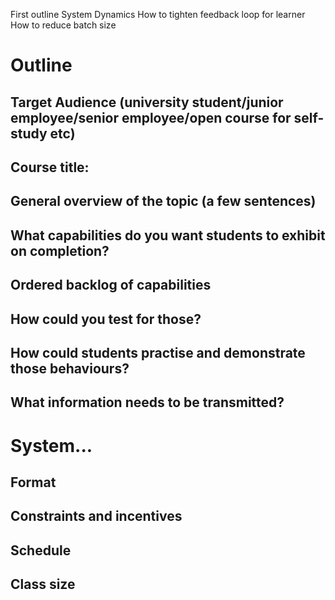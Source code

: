 First outline
System Dynamics
How to tighten feedback loop for learner
How to reduce batch size

# Outline

## Target Audience (university student/junior employee/senior employee/open course for self-study etc)

## Course title:

## General overview of the topic (a few sentences)

## What capabilities do you want students to exhibit on completion?

## Ordered backlog of capabilities

## How could you test for those?

## How could students practise and demonstrate those behaviours?

## What information needs to be transmitted?


# System...

## Format

## Constraints and incentives

## Schedule

## Class size
